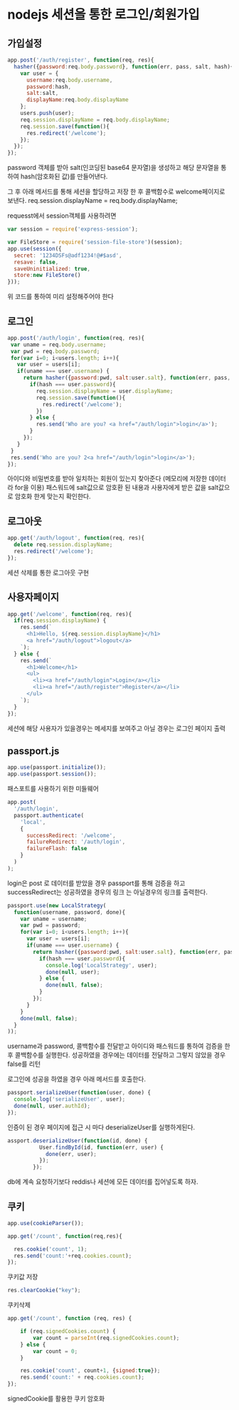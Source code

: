# nodejs 세션을 통한 로그인/회원가입

## 가입설정

```javascript
app.post('/auth/register', function(req, res){
  hasher({password:req.body.password}, function(err, pass, salt, hash){
    var user = {
      username:req.body.username,
      password:hash,
      salt:salt,
      displayName:req.body.displayName
    };
    users.push(user);
    req.session.displayName = req.body.displayName;
    req.session.save(function(){
      res.redirect('/welcome');
    });
  });
});
```

password 객체를 받아 salt(인코딩된 base64 문자열)을 생성하고 해당 문자열을 통하여
hash(암호화된 값)를 만들어낸다.


그 후  아래 메서드를 통해 세션을 할당하고 저장 한 후 콜백함수로 welcome페이지로 보낸다.
req.session.displayName = req.body.displayName;

requesst에서 session객체를 사용하려면

```javascript
var session = require('express-session');

var FileStore = require('session-file-store')(session);
app.use(session({
  secret: '1234DSFs@adf1234!@#$asd',
  resave: false,
  saveUninitialized: true,
  store:new FileStore()
}));
```

위 코드를 통하여 미리 설정해주어야 한다


## 로그인

 ```javascript
 app.post('/auth/login', function(req, res){
  var uname = req.body.username;
  var pwd = req.body.password;
  for(var i=0; i<users.length; i++){
    var user = users[i];
    if(uname === user.username) {
      return hasher({password:pwd, salt:user.salt}, function(err, pass, salt, hash){
        if(hash === user.password){
          req.session.displayName = user.displayName;
          req.session.save(function(){
            res.redirect('/welcome');
          })
        } else {
          res.send('Who are you? <a href="/auth/login">login</a>');
        }
      });
    }
  }
  res.send('Who are you? 2<a href="/auth/login">login</a>');
});
 ```
아이디와 비밀번호를 받아 일치하는 회원이 있는지 찾아준다  (메모리에 저장한 데이터라  for을 이용)
패스워드에 salt값으로 암호환 된 내용과  사용자에게 받은 값을 salt값으로 암호화 한게
맞는지 확인한다.


## 로그아웃

```javascript
app.get('/auth/logout', function(req, res){
  delete req.session.displayName;
  res.redirect('/welcome');
});
```

세션 삭제를 통한 로그아웃 구현

## 사용자페이지

```javascript
app.get('/welcome', function(req, res){
  if(req.session.displayName) {
    res.send(`
      <h1>Hello, ${req.session.displayName}</h1>
      <a href="/auth/logout">logout</a>
    `);
  } else {
    res.send(`
      <h1>Welcome</h1>
      <ul>
        <li><a href="/auth/login">Login</a></li>
        <li><a href="/auth/register">Register</a></li>
      </ul>
    `);
  }
});
```
세션에 해당 사용자가 있을경우는 메세지를 보여주고 아닐 경우는
로그인 페이지 출력


## passport.js

```javascript
app.use(passport.initialize());
app.use(passport.session());
```
패스포트를 사용하기 위한 미들웨어

```javascript
app.post(
  '/auth/login',
  passport.authenticate(
    'local',
    {
      successRedirect: '/welcome',
      failureRedirect: '/auth/login',
      failureFlash: false
    }
  )
);
```
login은 post 로 데이터를 받았을 경우 passport를 통해 검증을 하고
successRedirect는 성공하였을 경우의 링크 는 아닐경우의 링크를
출력한다.

```javascript  
passport.use(new LocalStrategy(
  function(username, password, done){
    var uname = username;
    var pwd = password;
    for(var i=0; i<users.length; i++){
      var user = users[i];
      if(uname === user.username) {
        return hasher({password:pwd, salt:user.salt}, function(err, pass, salt, hash){
          if(hash === user.password){
            console.log('LocalStrategy', user);
            done(null, user);
          } else {
            done(null, false);
          }
        });
      }
    }
    done(null, false);
  }
));
```

username과  password, 콜백함수를 전달받고
아이디와 패스워드를 통하여 검증을 한 후 콜백함수를 실행한다.
성공하였을 경우에는 데이터를 전달하고 그렇지 않았을 경우  false를 리턴

로그인에 성공을 하였을 경우 아래 메서드를 호출한다.

```javascript
passport.serializeUser(function(user, done) {
  console.log('serializeUser', user);
  done(null, user.authId);
});
```

인증이 된 경우 페이지에 접근 시 마다  deserializeUser를 실행하게된다.

```javascript
assport.deserializeUser(function(id, done) {
          User.findById(id, function(err, user) {
            done(err, user);
          });
        });
```

db에 계속 요청하기보다  reddis나 세션에 모든 데이터를 집어넣도록 하자.


## 쿠키

```javascript
app.use(cookieParser());

app.get('/count', function(req,res){

  res.cookie('count', 1);
  res.send('count:'+req.cookies.count);
});

```

쿠키값 저장


```javascript
res.clearCookie("key");
```
쿠키삭제

```javascript
app.get('/count', function (req, res) {

    if (req.signedCookies.count) {
        var count = parseInt(req.signedCookies.count);
    } else {
        var count = 0;
    }

    res.cookie('count', count+1, {signed:true});
    res.send('count:' + req.cookies.count);
});


```

signedCookie를 활용한 쿠키 암호화
